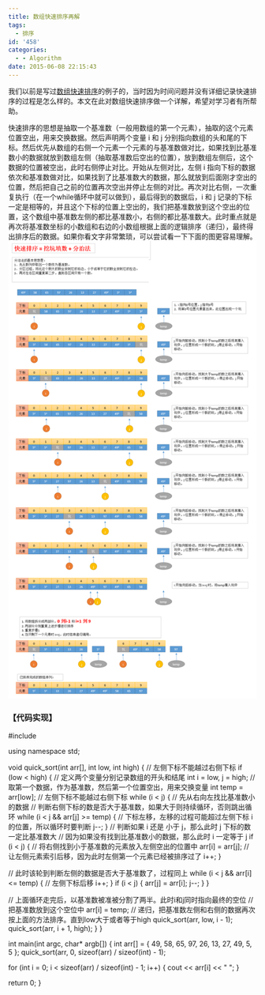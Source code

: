 ```yaml
---
title: 数组快速排序再解
tags:
  - 排序
id: '458'
categories:
  - - Algorithm
date: 2015-06-08 22:15:43
---
```


我们以前是写过[数组快速排序](http://www.mycode.net.cn/algorithm/29.html)的例子的，当时因为时间问题并没有详细记录快速排序的过程是怎么样的。本文在此对数组快速排序做一个详解，希望对学习者有所帮助。
<!-- more -->
快速排序的思想是抽取一个基准数（一般用数组的第一个元素），抽取的这个元素位置空出，用来交换数据。然后声明两个变量 i 和 j 分别指向数组的头和尾的下标。然后优先从数组的右侧一个元素一个元素的与基准数做对比，如果找到比基准数小的数据就放到数组左侧（抽取基准数后空出的位置），放到数组左侧后，这个数据的位置被空出，此时右侧停止对比。开始从左侧对比，左侧 i 指向下标的数据依次和基准数做对比，如果找到了比基准数大的数据，那么就放到后面刚才空出的位置，然后把自己之前的位置再次空出并停止左侧的对比。再次对比右侧，一次重复执行（在一个while循环中就可以做到），最后得到的数据后，i 和 j 记录的下标一定是相等的，并且这个下标的位置上空出的，我们把基准数放到这个空出的位置，这个数组中基准数左侧的都比基准数小，右侧的都比基准数大。此时重点就是再次将基准数坐标的小数组和右边的小数组根据上面的逻辑排序（递归），最终得出排序后的数据。如果你看文字非常繁琐，可以尝试看一下下面的图更容易理解。 [![2015-06-08_220352](/images/2015/06/2015-06-08_220352.png)](/images/2015/06/2015-06-08_220352.png)

### 【代码实现】

#include <iostream>

using namespace std;

void quick\_sort(int arr\[\], int low, int high)
{
// 左侧下标不能越过右侧下标
if (low < high)
{
// 定义两个变量分别记录数组的开头和结尾
int i = low, j = high;
// 取第一个数据，作为基准数，然后第一个位置空出，用来交换变量
int temp = arr\[low\];
// 左侧下标不能越过右侧下标
while (i < j)
{
// 先从右向左找比基准数小的数据
// 判断右侧下标的数是否大于基准数，如果大于则持续循环，否则跳出循环
while (i < j && arr\[j\] >= temp)
{
// 下标左移，左移的过程可能超过左侧下标 i 的位置，所以循环时要判断
j--;
}
// 判断如果 i 还是 小于 j，那么此时 j 下标的数一定比基准数大
// 因为如果没有找到比基准数小的数据，那么此时 i 一定等于 j
if (i < j)
{
// 将右侧找到小于基准数的元素放入左侧空出的位置中
arr\[i\] = arr\[j\];
// 让左侧元素索引后移，因为此时左侧第一个元素已经被排序过了
i++;
}

// 此时该轮到判断左侧的数据是否大于基准数了，过程同上
while (i < j && arr\[i\] <= temp)
{
// 左侧下标后移
i++;
}
if (i < j)
{
arr\[j\] = arr\[i\];
j--;
}
}

// 上面循环走完后，以基准数被准被分割了两半。此时i和j同时指向最终的空位
// 把基准数放到这个空位中
arr\[i\] = temp;
// 递归，把基准数左侧和右侧的数据再次按上面的方法排序。直到low大于或者等于high
quick\_sort(arr, low, i - 1);
quick\_sort(arr, i + 1, high);
}
}

int main(int argc, char\* argb\[\])
{
int arr\[\] = { 49, 58, 65, 97, 26, 13, 27, 49, 5, 5 };
quick\_sort(arr, 0, sizeof(arr) / sizeof(int) - 1);

for (int i = 0; i < sizeof(arr) / sizeof(int) - 1; i++)
{
cout << arr\[i\] << " ";
}

return 0;
}